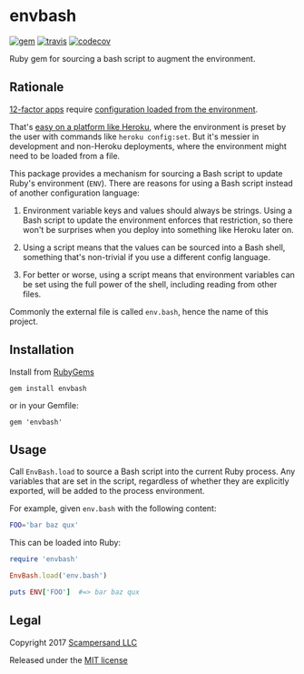 # envbash

[![gem](https://img.shields.io/gem/v/envbash.svg?style=plastic)](https://rubygems.org/gems/envbash)
[![travis](https://img.shields.io/travis/scampersand/envbash-ruby/master.svg?style=plastic)](https://travis-ci.org/scampersand/envbash-ruby?branch=master)
[![codecov](https://img.shields.io/codecov/c/github/scampersand/envbash-ruby/master.svg?style=plastic)](https://codecov.io/gh/scampersand/envbash-ruby/branch/master)

Ruby gem for sourcing a bash script to augment the environment.

## Rationale

[12-factor apps](https://12factor.net/) require
[configuration loaded from the environment](https://12factor.net/config).

That's [easy on a platform like Heroku](https://devcenter.heroku.com/articles/config-vars),
where the environment is preset by the user with commands like
`heroku config:set`. But it's messier in development and non-Heroku
deployments, where the environment might need to be loaded from a file.

This package provides a mechanism for sourcing a Bash script to update
Ruby's environment (`ENV`). There are reasons for using a Bash script
instead of another configuration language:

1. Environment variable keys and values should always be strings. Using a Bash
   script to update the environment enforces that restriction, so there won't
   be surprises when you deploy into something like Heroku later on.

2. Using a script means that the values can be sourced into a Bash shell,
   something that's non-trivial if you use a different config language.

3. For better or worse, using a script means that environment variables can be
   set using the full power of the shell, including reading from other files.

Commonly the external file is called `env.bash`, hence the name of this project.

## Installation

Install from [RubyGems](https://rubygems.org/gems/envbash)

    gem install envbash

or in your Gemfile:

    gem 'envbash'

## Usage

Call `EnvBash.load` to source a Bash script into the current Ruby process.
Any variables that are set in the script, regardless of whether they are
explicitly exported, will be added to the process environment.

For example, given `env.bash` with the following content:

```bash
FOO='bar baz qux'
```

This can be loaded into Ruby:

```ruby
require 'envbash'

EnvBash.load('env.bash')

puts ENV['FOO']  #=> bar baz qux
```

## Legal

Copyright 2017 [Scampersand LLC](https://scampersand.com)

Released under the [MIT license](https://github.com/scampersand/envbash-ruby/blob/master/LICENSE)
